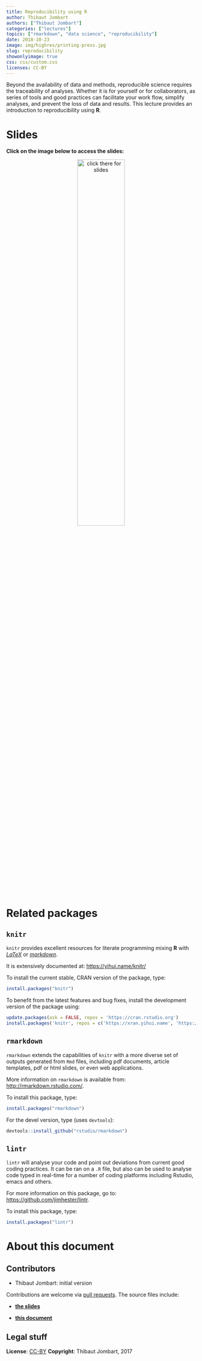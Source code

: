 ```yaml
---
title: Reproducibility using R
author: Thibaut Jombart
authors: ["Thibaut Jombart"]
categories: ["lectures"]
topics: ["rmarkdown", "data science", "reproducibility"]
date: 2018-10-23
image: img/highres/printing-press.jpg
slug: reproducibility
showonlyimage: true
css: css/custom.css
licenses: CC-BY
---
```


Beyond the availability of data and methods, reproducible science
requires the traceability of analyses. Whether it is for yourself or for
collaborators, as series of tools and good practices can facilitate your
work flow, simplify analyses, and prevent the loss of data and results.
This lecture provides an introduction to reproducibility using **R**.

# Slides

**Click on the image below to access the
slides:**

<center>

<a href="../../slides/reproducibility/reproducibility.html"><img class="gateway" src="../../img/highres/printing-press.jpg" width="50%" alt="click there for slides" align="middle"></a>

</center>

# Related packages

## `knitr`

`knitr` provides excellent resources for literate programming mixing
**R** with [*LaTeX*](https://en.wikipedia.org/wiki/LaTeX) or
[*markdown*](https://en.wikipedia.org/wiki/Markdown).

It is extensively documented at: <https://yihui.name/knitr/>

To install the current stable, CRAN version of the package, type:

``` r
install.packages("knitr")
```

To benefit from the latest features and bug fixes, install the
development version of the package using:

``` r
update.packages(ask = FALSE, repos = 'https://cran.rstudio.org')
install.packages('knitr', repos = c('https://xran.yihui.name', 'https://cran.rstudio.org'))
```

## `rmarkdown`

`rmarkdown` extends the capabilities of `knitr` with a more diverse set
of outputs generated from `Rmd` files, including pdf documents, article
templates, pdf or html slides, or even web applications.

More information on `rmarkdown` is available from:
<http://rmarkdown.rstudio.com/>.

To install this package, type:

``` r
install.packages("rmarkdown")
```

For the devel version, type (uses `devtools`):

``` r
devtools::install_github("rstudio/rmarkdown")
```

## `lintr`

`lintr` will analyse your code and point out deviations from current
good coding practices. It can be ran on a `.R` file, but also can be
used to analyse code typed in real-time for a number of coding platforms
including Rstudio, emacs and others.

For more information on this package, go to:
<https://github.com/jimhester/lintr>.

To install this package, type:

``` r
install.packages("lintr")
```

# About this document

## Contributors

  - Thibaut Jombart: initial version

Contributions are welcome via [pull
requests](https://github.com/reconhub/learn/pulls). The source files
include:

  - [**the
    slides**](https://raw.githubusercontent.com/reconhub/learn/master/static/slides/reproducibility/reproducibility.Rmd)

  - [**this
    document**](https://raw.githubusercontent.com/reconhub/learn/master/content/post/reproducibility.Rmd)

## Legal stuff

**License**: [CC-BY](https://creativecommons.org/licenses/by/3.0/)
**Copyright**: Thibaut Jombart, 2017
